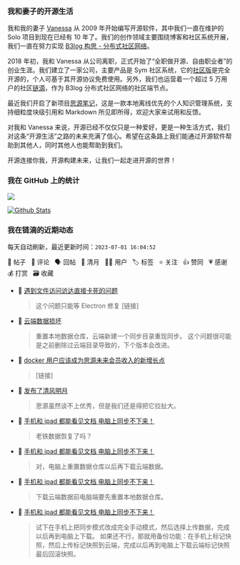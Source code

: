 ### 我和妻子的开源生活

我和我的妻子 [Vanessa](https://github.com/Vanessa219) 从 2009 年开始编写开源软件，其中我们一直在维护的 Solo 项目到现在已经有 10 年了。我们的创作领域主要围绕博客和社区系统开展，我们一直在努力实现 [B3log 构思 - 分布式社区网络](https://ld246.com/article/1546941897596)。

2018 年初，我和 Vanessa 从公司离职，正式开始了“全职做开源、自由职业者”的创业生涯。我们建立了一家公司，主要产品是 Sym 社区系统，它的[社区版](https://github.com/88250/symphony)是完全开源的，个人可基于其开源协议免费使用。另外，我们也运营着一个超过 5 万用户的社区[链滴](https://ld246.com)，作为 B3log 分布式社区网络的社区端节点。

最近我们开启了新项目[思源笔记](https://github.com/siyuan-note/siyuan)，这是一款本地离线优先的个人知识管理系统，支持细粒度块级引用和 Markdown 所见即所得，欢迎大家来试用和反馈。

对我和 Vanessa 来说，开源已经不仅仅只是一种爱好，更是一种生活方式，我们对这条“开源生活”之路的未来充满了信心。希望在这条路上我们能通过开源软件帮助到其他人，同时其他人也能帮助到我们。

开源连接你我，开源构建未来，让我们一起走进开源的世界！

### 我在 GitHub 上的统计

<a title="Hits" target="_blank" href="https://github.com/88250/88250"><img src="https://hits.b3log.org/88250/88250.svg"></a>

[![Github Stats](https://github-readme-stats.vercel.app/api?username=88250&theme=tokyonight&show_icons=true)](https://github.com/88250)

<!--events start -->

### 我在链滴的近期动态

每天自动刷新，最近更新时间：`2023-07-01 16:04:52`

📝 帖子 &nbsp; 💬 评论 &nbsp; 🗣 回帖 &nbsp; 🌙 清月 &nbsp; 👨‍💻 用户 &nbsp; 🏷️ 标签 &nbsp; ⭐️ 关注 &nbsp; 👍 赞同 &nbsp; 💗 感谢 &nbsp; 💰 打赏 &nbsp; 🗃 收藏

* 💬 [遇到文件访问访达直接卡死的问题](https://ld246.com/article/1686646375538/comment/1688179679672#comments)

  > 这个问题只能等 Electron 修复 [链接]
* 💬 [云端数据损坏](https://ld246.com/article/1688178595573/comment/1688179515379#comments)

  > 重置本地数据仓库，云端新建一个同步目录重现同步。 这个问题很可能是之前删除过云端目录导致的，下个版本会改进。
* 💬 [docker 用户应该成为思源未来会员收入的新增长点](https://ld246.com/article/1688143372308/comment/1688167821565#comments)

  > [链接]
* 🌙 [发布了清风明月](https://ld246.com/member/88250/breezemoons/1688135640382)

  > 思源虽然谈不上优秀，但是我们还是得把它拉扯大。
* 💬 [手机和 ipad 都能看见文档 电脑上同步不下来！](https://ld246.com/article/1688106514105/comment/1688128110758#comments)

  > 老铁数据恢复了吗？
* 💬 [手机和 ipad 都能看见文档 电脑上同步不下来！](https://ld246.com/article/1688106514105/comment/1688114855415#comments)

  > 对，电脑上重置数据仓库以后再下载云端数据。
* 💬 [手机和 ipad 都能看见文档 电脑上同步不下来！](https://ld246.com/article/1688106514105/comment/1688113230606#comments)

  > 下载云端数据前电脑端要先重置本地数据仓库。
* 💬 [手机和 ipad 都能看见文档 电脑上同步不下来！](https://ld246.com/article/1688106514105/comment/1688112210306#comments)

  > 试下在手机上把同步模式改成完全手动模式，然后选择上传数据，完成以后再到电脑上下载。 如果还不行，那就用备份功能：在手机上标记快照，然后上传标记快照到云端，完成以后再到电脑上下载云端标记快照最后回滚快照。


<!--events end -->

